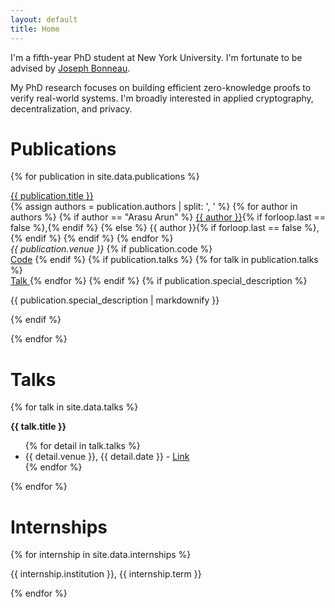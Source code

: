```yaml
---
layout: default
title: Home
---
```


I'm a fifth-year PhD student at New York University. I'm fortunate to be advised by [Joseph Bonneau](https://jbonneau.com/). 

My PhD research focuses on building efficient zero-knowledge proofs to verify real-world systems. I'm broadly interested in applied cryptography, decentralization, and privacy.

# Publications

{% for publication in site.data.publications %}
  <p class="publication">
    <a href="{{ publication.link }}" class="publication-title">{{ publication.title }}</a><br>
    {% assign authors = publication.authors | split: ', ' %}
    {% for author in authors %}
      {% if author == "Arasu Arun" %}
        <u>{{ author }}</u>{% if forloop.last == false %},{% endif %}
      {% else %}
        {{ author }}{% if forloop.last == false %},{% endif %}
      {% endif %}
    {% endfor %}<br>
    <em>{{ publication.venue }}</em>
    {% if publication.code %}
      <br><a href="{{ publication.code }}">Code</a>
    {% endif %}
    {% if publication.talks %}
      {% for talk in publication.talks %}
        <br><a href="{{ talk }}">Talk </a>
      {% endfor %}
    {% endif %}
    {% if publication.special_description %}
      <div class="special-description">
        <p>{{ publication.special_description | markdownify }}</p>
      </div>
    {% endif %}
  </p>
{% endfor %}

# Talks

{% for talk in site.data.talks %}
  <div class="talk">
    <strong>{{ talk.title }}</strong>
    <ul>
      {% for detail in talk.talks %}
        <li>{{ detail.venue }}, {{ detail.date }} - <a href="{{ detail.link }}">Link</a></li>
      {% endfor %}
    </ul>
  </div>
{% endfor %}


# Internships

{% for internship in site.data.internships %}
  <p class="internship">
    {{ internship.institution }}, {{ internship.term }}<br>
  </p>
{% endfor %}
